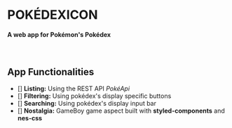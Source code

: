 # **POKÉDEXICON**

#### A web app for Pokémon's Pokédex

<br />

 ## **App Functionalities**

- [] **Listing:** Using the REST API *PokéApi*
- [] **Filtering:** Using pokédex's display specific buttons 
- [] **Searching:** Using pokédex's display input bar
- [] **Nostalgia:** GameBoy game aspect built with **styled-components** and **nes-css**

